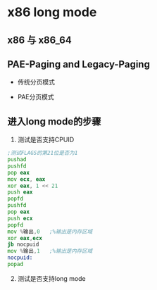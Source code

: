 # x86 long mode
## x86 与 x86_64
## PAE-Paging and Legacy-Paging
- 传统分页模式

- PAE分页模式

## 进入long mode的步骤
1. 测试是否支持CPUID
  ```asm
  ;测试FLAGS的第21位是否为1
  pushad
  pushfd
  pop eax
  mov ecx, eax
  xor eax, 1 << 21
  push eax
  popfd
  pushfd
  pop eax
  push ecx
  popfd
  mov %输出,0   ;%输出是内存区域
  xor eax,ecx
  jb nocpuid
  mov %输出,1   ;%输出是内存区域
nocpuid:
  popad
  ```

2. 测试是否支持long mode
